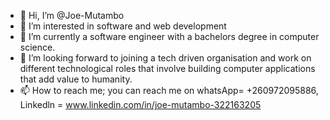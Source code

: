 - 👋 Hi, I’m @Joe-Mutambo
- 👀 I’m interested in software and web development
- 🌱 I’m currently a software engineer with a bachelors degree in computer science.
- 💞️ I’m looking forward to joining a tech driven organisation and work on different technological roles that involve building computer applications that add value to humanity.
- 📫 How to reach me; you can reach me on whatsApp= +260972095886, Linkedln = www.linkedin.com/in/joe-mutambo-322163205
